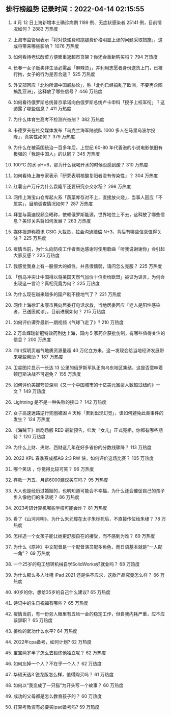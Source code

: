 
## 排行榜趋势 记录时间：2022-04-14 02:15:55
  
  1. 4 月 12 日上海新增本土确诊病例 1189 例、无症状感染者 25141 例，目前情况如何？ 2883 万热度
    
  2. 上海市监管局表示「将对快递费和跑腿费价格明显上涨的问题采取措施」，这或将带来哪些影响？ 1076 万热度
    
  3. 如何看待老坛酸菜方便面重返超市货架？你还会重新购买吗？ 794 万热度
    
  4. 长春一女子贩卖非生活必需品「麻辣烫」，并利用志愿者身份送货上门，已被行拘，女子的行为是否合适？ 525 万热度
    
  5. 外交部回应「北约所谓中国威胁论」，称「北约已经搞乱了欧洲，不要再企图搞乱亚洲」，这释放了哪些信号？ 446 万热度
    
  6. 如何看待俄罗斯总统普京承诺向白俄罗斯总统卢卡申科「授予上校军衔」？这透露了哪些信息？ 411 万热度
    
  7. 为什么体育生高考不检测兴奋剂？ 382 万热度
    
  8. 卡德罗夫在社交媒体发布「乌克兰海军陆战队 1000 多人在马里乌波尔投降」，真实性如何？ 379 万热度
    
  9. 为什么在被英国统治一百多年后，上世纪 60-80 年代香港的小说电影依旧有极强的「我是中国人」的认同？ 345 万热度
    
  10. 100℃ 的水 pH=6，那为什么我喝开水的时候没感到酸？ 310 万热度
    
  11. 如何看待上海专家表示「研究表明核酸复阳者没有传染性」？ 304 万热度
    
  12. 红薯亩产万斤为什么袁隆平还要研究杂交水稻？ 298 万热度
    
  13. 网传上海宝山仓库起火系「蔬菜库存对不上，直接放火烧」，当事人回应「不属实」，目前调查情况如何？ 287 万热度
    
  14. 拜登与莫迪视频会晤称，依赖俄罗斯能源，世界地位上不去，这释放了哪些信息？美印关系将如何发展？ 263 万热度
    
  15. 媒体报道称腾讯 CSIG 大裁员，拉会沟通赔偿 N+3，背后有哪些信息值得关注？ 225 万热度
    
  16. 疫情当前，为什么向防疫工作者表达感谢时使用歌曲「听我说谢谢你」会引起大家反感？ 225 万热度
    
  17. 我感觉我身上有一股很大的奴性，并且很懦弱，请问怎么克服？ 225 万热度
    
  18. 「俄乌冲突让中国得以将美国天然气加价十倍卖给欧盟」被证为谣言，为何会出现这一言论？真相究竟为何？ 225 万热度
    
  19. 为什么现在越来越多的国产剧不接地气了？ 221 万热度
    
  20. 网传上海徐汇永康市民向居委打电话求救，当地居委回应「老人是阳性感染者，已送医就诊」，目前进展如何？ 215 万热度
    
  21. 如何评价谭乔最新一期视频《气球飞走了》? 210 万热度
    
  22. 2 万盒辉瑞新冠特效药到达上海，国内 5 家药企获批仿制，有哪些值得关注的信息？ 200 万热度
    
  23. 四川探明页岩气地质资源量超 40 万亿立方米，这一发现会给当地经济发展带来哪些帮助？ 187 万热度
    
  24. 卫星图片显示一长达 13 公里的俄罗斯军队正向乌东地区集结，这是否意味着顿巴斯决战不可避免？ 155 万热度
    
  25. 如何评价美媒夸赞深圳《又一个中国城市的十亿美元富豪人数超过纽约》一文？ 149 万热度
    
  26. Lightning 是不是一种失败的接口？ 142 万热度
    
  27. 女子高速迷路逆行兜圈被困 4 天称「累到出现幻觉」，该如何避免此类事件的发生？ 124 万热度
    
  28. 《海贼王》新剧场版 RED 最新预告，红发「女儿」正式亮相，你都有哪些期待？ 120 万热度
    
  29. 为什么上财、央财、西财这几年在好多省份的分数线骤降？ 113 万热度
    
  30. 2022 KPL 春季赛成都AG 2:3 RW 侠，如何评价这场比赛？ 105 万热度
    
  31. 哪个笑话 ，你觉得比较可笑？ 96 万热度
    
  32. 存款一万五，月薪6000建议买车吗？ 95 万热度
    
  33. 大人也是经历过婚姻的，也明知道可能会不幸福，为什么还会催促自己的孩子步入像他们的生活呢？ 86 万热度
    
  34. 2023考研计算机哪些学校可能会炸？ 81 万热度
    
  35. 看了《山河月明》，为什么朱元璋在太子朱标死后，不直接传位给朱棣？ 78 万热度
    
  36. 怎样追一个女孩子能让她更舒服自在的接受，而不感到为难？ 69 万热度
    
  37. 为什么《原神》中文配音是一个配音演员配多角色，而日语基本就是“一人配一角”？ 69 万热度
    
  38. 一个25岁的电工想转机械自学SolidWorks好就业吗？ 68 万热度
    
  39. 为什么那么多人吐槽 iPad 2021 还是供不应求，这款产品究竟怎么样？ 66 万热度
    
  40. 40岁的你，想给35岁的自己什么建议? 65 万热度
    
  41. 诗词中的生日祝福有哪些？ 65 万热度
    
  42. 疫情当前，有一份旁人眼里有五险一金的稳定工作，但自我内耗严重，应不应该辞职？ 65 万热度
    
  43. 姜维的武功什么水平? 64 万热度
    
  44. 2022年cpa备考，如何计划? 62 万热度
    
  45. 宝宝两岁半了怎么去锻炼他独立呢？ 62 万热度
    
  46. 如何忘掉一个人？不在乎一个人？ 62 万热度
    
  47. 华硕天选3 锐龙版怎么样，值得购买吗？ 61 万热度
    
  48. 如何以“我变成了一只猫”为开头写一个故事？ 60 万热度
    
  49. 成功的父母都是怎么教育孩子的？ 60 万热度
    
  50. 打算考教资有必要买ipad备考吗? 59 万热度
    